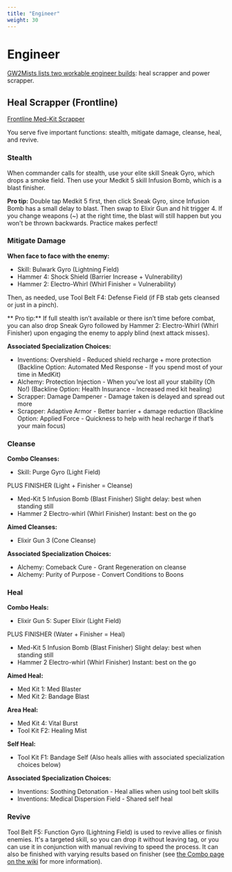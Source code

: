 ```yaml
---
title: "Engineer"
weight: 30
---
```


# Engineer

[GW2Mists lists two workable engineer builds](https://gw2mists.com/builds/engineer): heal scrapper and power scrapper.

## Heal Scrapper (Frontline)

[Frontline Med-Kit Scrapper](http://gw2skills.net/editor/?PeQAIlNUw8yZPMH2JeyTmtKA-zVJYjRBfZEUBUdC47hIAbgHA-w)

You serve five important functions: stealth, mitigate damage, cleanse, heal, and revive.

### Stealth

When commander calls for stealth, use your elite skill Sneak Gyro, which drops a smoke field. Then use your Medkit 5 skill Infusion Bomb, which is a blast finisher.

**Pro tip:** Double tap Medkit 5 first, then click Sneak Gyro, since Infusion Bomb has a small delay to blast. Then swap to Elixir Gun and hit trigger 4. If you change weapons (~) at the right time, the blast will still happen but you won't be thrown backwards. Practice makes perfect!

### Mitigate Damage

**When face to face with the enemy:**

* Skill: Bulwark Gyro (Lightning Field)
* Hammer 4: Shock Shield (Barrier Increase + Vulnerability)
* Hammer 2: Electro-Whirl (Whirl Finisher = Vulnerability)

Then, as needed, use Tool Belt F4: Defense Field (if FB stab gets cleansed or just in a pinch).

** Pro tip:** If full stealth isn’t available or there isn’t time before combat, you can also drop Sneak Gyro followed by Hammer 2: Electro-Whirl (Whirl Finisher) upon engaging the enemy to apply blind (next attack misses).


**Associated Specialization Choices:**

* Inventions: Overshield - Reduced shield recharge + more protection (Backline Option: Automated Med Response - If you spend most of your time in MedKit)
* Alchemy: Protection Injection - When you’ve lost all your stability (Oh No!) (Backline Option: Health Insurance - Increased med kit healing)
* Scrapper: Damage Dampener - Damage taken is delayed and spread out more
* Scrapper: Adaptive Armor - Better barrier + damage reduction (Backline Option: Applied Force - Quickness to help with heal recharge if that’s your main focus)

### Cleanse

**Combo Cleanses:**

* Skill: Purge Gyro (Light Field)

PLUS FINISHER (Light + Finisher = Cleanse)

* Med-Kit 5 Infusion Bomb (Blast Finisher) Slight delay: best when standing still
* Hammer 2 Electro-whirl (Whirl Finisher) Instant: best on the go

**Aimed Cleanses:**

* Elixir Gun 3 (Cone Cleanse)

**Associated Specialization Choices:**

* Alchemy: Comeback Cure - Grant Regeneration on cleanse
* Alchemy: Purity of Purpose - Convert Conditions to Boons

### Heal

**Combo Heals:**

* Elixir Gun 5: Super Elixir (Light Field)

PLUS FINISHER (Water + Finisher = Heal)

* Med-Kit 5 Infusion Bomb (Blast Finisher) Slight delay: best when standing still
* Hammer 2 Electro-whirl (Whirl Finisher) Instant: best on the go

**Aimed Heal:**

* Med Kit 1: Med Blaster
* Med Kit 2: Bandage Blast

**Area Heal:**

* Med Kit 4: Vital Burst
* Tool Kit F2: Healing Mist

**Self Heal:**

* Tool Kit F1: Bandage Self (Also heals allies with associated specialization choices below)

**Associated Specialization Choices:**

* Inventions: Soothing Detonation - Heal allies when using tool belt skills
* Inventions: Medical Dispersion Field - Shared self heal

### Revive

Tool Belt F5: Function Gyro (Lightning Field) is used to revive allies or finish enemies. It's a targeted skill, so you can drop it without leaving tag, or you can use it in conjunction with manual reviving to speed the process. It can also be finished with varying results based on finisher (see [the Combo page on the wiki](https://wiki.guildwars2.com/wiki/Combo) for more information).
